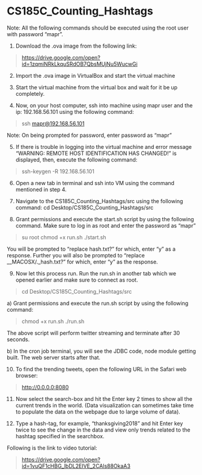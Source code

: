 # CS185C_Counting_Hashtags

Note: All the following commands should be executed using the root user with password “mapr”.
1. Download the .ova image from the following link:
>https://drive.google.com/open?id=1zqmiNRkLkquSRdOB7QbsMUjNu5WucwGi

2. Import the .ova image in VirtualBox and start the virtual machine

3. Start the virtual machine from the virtual box and wait for it be up completely.

4. Now, on your host computer, ssh into machine using mapr user and the ip: 192.168.56.101 using the following command:
>ssh mapr@192.168.56.101

Note: On being prompted for password, enter password as “mapr”

5. If there is trouble in logging into the virtual machine and error message “WARNING: REMOTE HOST IDENTIFICATION HAS CHANGED!” is displayed, then,  execute the following command:
>ssh-keygen -R 192.168.56.101 

6. Open a new tab in terminal and ssh into VM using the command mentioned in step 4.

7. Navigate to the CS185C_Counting_Hashtags/src using the following command:
cd Desktop/CS185C_Counting_Hashtags/src

8. Grant permissions and execute the start.sh script by using the following command. Make sure to log in as root and enter the password as “mapr”
>su root
>chmod +x run.sh
>./start.sh

You will be prompted to “replace hash.txt?” for which, enter “y” as a response.
Further you will also be prompted to “replace __MACOSX/._hash.txt?” for which, enter “y” as the response.

9. Now let this process run. Run the run.sh in another tab which we opened earlier and make sure to connect as root. 
>cd Desktop/CS185C_Counting_Hashtags/src

a) Grant permissions and execute the run.sh script by using the following command:
>chmod +x run.sh
>./run.sh

The above script will perform twitter streaming and terminate after 30 seconds.

b) In the cron job terminal, you will see the JDBC code, node module getting built. The web server starts after that.

10. To find the trending tweets, open the following URL in the Safari web browser:
>http://0.0.0.0:8080
     
11. Now select the search-box and hit the Enter key 2 times to show all the current trends in the world. (Data visualization can sometimes take time to populate the data on the webpage due to large volume of data).

12.  Type a hash-tag, for example, “thanksgiving2018” and hit Enter key twice to see the change in the data and view only trends related to the hashtag specified in the searchbox.

Following is the link to video tutorial:
>https://drive.google.com/open?id=1vuQF1cHBG_lbDL2EIVE_2CAls88OkaA3



